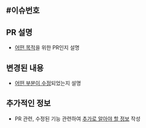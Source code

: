 ## #이슈번호 

## PR 설명
- <u>어떤 목적</u>을 위한 PR인지 설명

## 변경된 내용
- <u>어떤 부분이 수정</u>되었는지 설명

## 추가적인 정보
- PR 관련, 수정된 기능 관련하여 <u>추가로 알아야 할 정보</u> 작성
